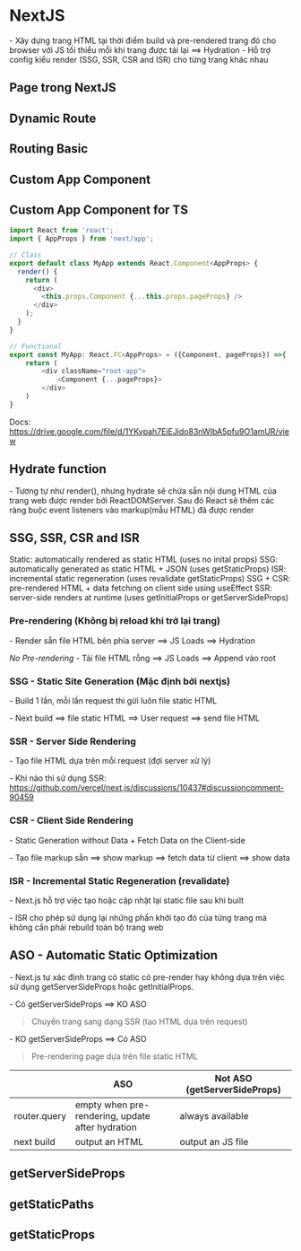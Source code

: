 # NextJS

\- Xây dựng trang HTML tại thời điểm build và pre-rendered trang đó cho browser với JS tối thiểu mỗi khi trang được tải lại ==> Hydration
\- Hỗ trợ config kiểu render (SSG, SSR, CSR and ISR) cho từng trang khác nhau

## Page trong NextJS

## Dynamic Route

## Routing Basic

## Custom App Component

## Custom App Component for TS

```ts
import React from 'react';
import { AppProps } from 'next/app';

// Class
export default class MyApp extends React.Component<AppProps> {
  render() {
    return (
      <div>
        <this.props.Component {...this.props.pageProps} />
      </div>
    );
  }
}

// Functional
export const MyApp: React.FC<AppProps> = ({Component, pageProps}) =>{
    return (
        <div className="root-app">
            <Component {...pageProps}>
        </div>
    )
}
```

Docs: https://drive.google.com/file/d/1YKvpah7EiEJido83nWIbA5pfu9O1amUR/view

## Hydrate function

\- Tương tự như render(), nhưng hydrate sẽ chứa sẵn nội dung HTML của trang web được render bởi ReactDOMServer. Sau đó React sẽ thêm các ràng buộc event listeners vào markup(mẫu HTML) đã được render

## SSG, SSR, CSR and ISR

Static: automatically rendered as static HTML (uses no inital props)
SSG: automatically generated as static HTML + JSON (uses getStaticProps)
ISR: incremental static regeneration (uses revalidate getStaticProps)
SSG + CSR: pre-rendered HTML + data fetching on client side using useEffect
SSR: server-side renders at runtime (uses getInitialProps or getServerSideProps)

### Pre-rendering (Không bị reload khi trở lại trang)

\- Render sẵn file HTML bên phía server ==> JS Loads ==> Hydration

_No Pre-rendering_
\- Tải file HTML rỗng ==> JS Loads ==> Append vào root

### SSG - Static Site Generation (Mặc định bởi nextjs)

\- Build 1 lần, mỗi lần request thì gửi luôn file static HTML

\- Next build ==> file static HTML ==> User request ==> send file HTML

### SSR - Server Side Rendering

\- Tạo file HTML dựa trên mỗi request (đợi server xử lý)

\- Khi nào thì sử dụng SSR: https://github.com/vercel/next.js/discussions/10437#discussioncomment-90459

### CSR - Client Side Rendering

\- Static Generation without Data + Fetch Data on the Client-side

\- Tạo file markup sẵn ==> show markup ==> fetch data từ client ==> show data

### ISR - Incremental Static Regeneration (revalidate)

\- Next.js hỗ trợ việc tạo hoặc cập nhật lại static file sau khi built

\- ISR cho phép sử dụng lại những phần khởi tạo đó của từng trang mà không cần phải rebuild toàn bộ trang web

## ASO - Automatic Static Optimization

\- Next.js tự xác định trang có static có pre-render hay không dựa trên việc sử dụng getServerSideProps hoặc getInitialProps.

\- Có getServerSideProps ==> KO ASO

> Chuyển trang sang dạng SSR (tạo HTML dựa trên request)

\- KO getServerSideProps ==> Có ASO

> Pre-rendering page dựa trên file static HTML

|              | ASO                                              | Not ASO (getServerSideProps) |
| ------------ | ------------------------------------------------ | ---------------------------- |
| router.query | empty when pre-rendering, update after hydration | always available             |
| next build   | output an HTML                                   | output an JS file            |

## getServerSideProps

## getStaticPaths

## getStaticProps
